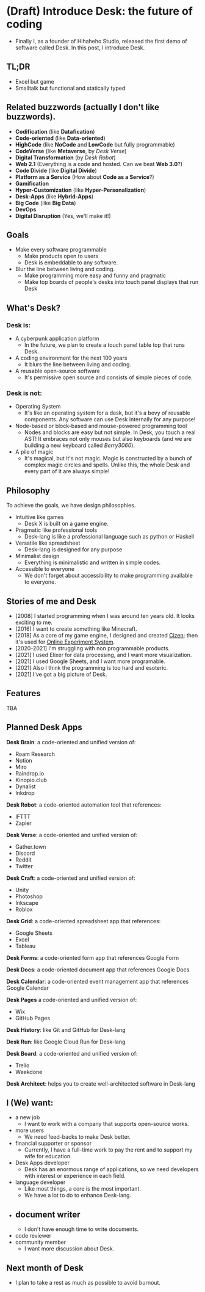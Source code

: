 # (Draft) Introduce Desk: the future of coding

- Finally I, as a founder of Hihaheho Studio, released the first demo of software called Desk. In this post, I introduce Desk.

## TL;DR

- Excel but game
- Smalltalk but functional and statically typed

## Related buzzwords (actually I don't like buzzwords).

- **Codification** (like **Datafication**)
- **Code-oriented** (like **Data-oriented**)
- **HighCode** (like **NoCode** and **LowCode** but fully programmable)
- **CodeVerse** (like **Metaverse**, by *Desk Verse*)
- **Digital Transformation** (by *Desk Robot*)
- **Web 2.1** (Everything is a code and hosted. Can we beat **Web 3.0**?)
- **Code Divide** (like **Digital Divide**)
- **Platform as a Service** (How about **Code as a Service**?)
- **Gamification**
- **Hyper-Customization** (like **Hyper-Personalization**)
- **Desk-Apps** (like **Hybrid-Apps**)
- **Big Code** (like **Big Data**)
- **DevOps**
- **Digital Disruption** (Yes, we'll make it!)

## Goals

- Make every software programmable
  - Make products open to users
  - Desk is embeddable to any software.
- Blur the line between living and coding.
  - Make programming more easy and funny and pragmatic
  - Make top boards of people's desks into touch panel displays that run Desk

## What's Desk?

### Desk is:

- A cyberpunk application platform
	- In the future, we plan to create a touch panel table top that runs Desk.
- A coding environment for the next 100 years
	- It blurs the line between living and coding.
- A reusable open-source software
	- It's permissive open source and consists of simple pieces of code.

### Desk is not:

- Operating System
	- It's like an operating system for a desk, but it's a bevy of reusable components. Any software can use Desk internally for any purpose!
- Node-based or block-based and mouse-powered programming tool
	- Nodes and blocks are easy but not simple. In Desk, you touch a real AST! It embraces not only mouses but also keyboards (and we are building a new keyboard called *Berry3060*).
- A pile of magic
	- It's magical, but it's not magic. Magic is constructed by a bunch of complex magic circles and spells. Unlike this, the whole Desk and every part of it are always simple!

## Philosophy

To achieve the goals, we have design philosophies.

- Intuitive like games
  - Desk X is built on a game engine.
- Pragmatic like professional tools
  - Desk-lang is like a professional language such as python or Haskell
- Versatile like spreadsheet
  - Desk-lang is designed for any purpose
- Minimalist design
  - Everything is minimalistic and written in simple codes.
- Accessible to everyone
  - We don't forget about accessibility to make programming available to everyone.

## Stories of me and Desk

- [2008] I started programming when I was around ten years old. It looks exciting to me.
- [2016] I want to create something like Minecraft.
- [2018] As a core of my game engine, I designed and created [Cizen](https://github.com/Hihaheho/Cizen); then it's used for [Online Experiment System](https://xee.jp).
- [2020-2021] I'm struggling with non programmable products.
- [2021] I used Elixer for data processing, and I want more visualization.
- [2021] I used Google Sheets, and I want more programable.
- [2021] Also I think the programming is too hard and esoteric.
- [2021] I've got a big picture of Desk.

## Features

TBA

## Planned Desk Apps

**Desk Brain**: a code-oriented and unified version of:
  - Roam Research
  - Notion
  - Miro
  - Raindrop.io
  - Kinopio.club
  - Dynalist
  - Inkdrop

**Desk Robot**: a code-oriented automation tool that references:
  - IFTTT
  - Zapier

**Desk Verse**: a code-oriented and unified version of:
  - Gather.town
  - Discord
  - Reddit
  - Twitter

**Desk Craft**: a code-oriented and unified version of:
  - Unity
  - Photoshop
  - Inkscape
  - Roblox

**Desk Grid**: a code-oriented spreadsheet app that references:
  - Google Sheets
  - Excel
  - Tableau

**Desk Forms**: a code-oriented form app that references Google Form

**Desk Docs**: a code-oriented document app that references Google Docs

**Desk Calendar**: a code-oriented event management app that references Google Calendar

**Desk Pages** a code-oriented and unified version of:
  - Wix
  - GitHub Pages

**Desk History**: like Git and GitHub for Desk-lang

**Desk Run**: like Google Cloud Run for Desk-lang

**Desk Board**: a code-oriented and unified version of:
  - Trello
  - Weekdone

**Desk Architect**: helps you to create well-architected software in Desk-lang

## I (We) want:

- a new job
  - I want to work with a company that supports open-source works.
- more users
  - We need feed-backs to make Desk better.
- financial supporter or sponsor
  - Currently, I have a full-time work to pay the rent and to support my wife for education.
- Desk Apps developer
  - Desk has an enormous range of applications, so we need developers with interest or experience in each field.
- language developer
  - Like most things, a core is the most important.
  - We have a lot to do to enhance Desk-lang.
- document writer
  -
  - I don't have enough time to write documents.
- code reviewer
- community member
  - I want more discussion about Desk.

## Next month of Desk
- I plan to take a rest as much as possible to avoid burnout.
